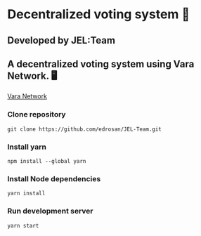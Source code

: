 
# Decentralized voting system 📜
## Developed by JEL:Team

## A decentralized voting system using Vara Network. 🖥️
[Vara Network](https://vara.network/ )

### Clone repository
`git clone https://github.com/edrosan/JEL-Team.git` 

### Install yarn
`npm install --global yarn`

### Install Node dependencies
`yarn install` 

### Run development server
`yarn start` 




